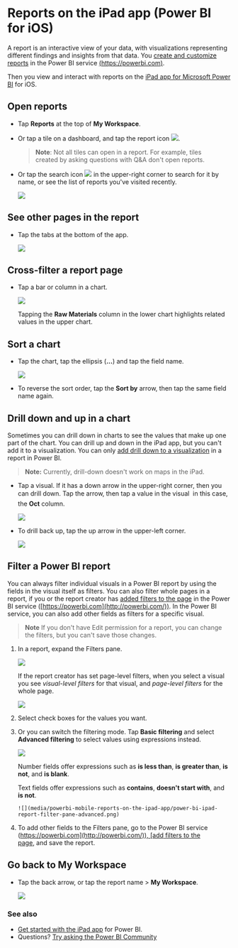 <properties 
   pageTitle="Reports on the iPad app"
   description="Learn about viewing reports in the Power BI mobile app for iOS on the iPad. You create reports in the Power BI service, then interact with them in the mobile apps."
   services="powerbi" 
   documentationCenter="" 
   authors="maggiesMSFT" 
   manager="mblythe" 
   backup=""
   editor=""
   tags=""
   qualityFocus="no"
   qualityDate=""/>
 
<tags
   ms.service="powerbi"
   ms.devlang="NA"
   ms.topic="article"
   ms.tgt_pltfrm="NA"
   ms.workload="powerbi"
   ms.date="10/10/2016"
   ms.author="maggies"/>
# Reports on the iPad app (Power BI for iOS)

A report is an interactive view of your data, with visualizations representing different findings and insights from that data. You [create and customize reports](powerbi-service-create-a-new-report.md) in the Power BI service [(https://powerbi.com)](https://powerbi.com).

Then you view and interact with reports on the [iPad app for Microsoft Power BI](http://go.microsoft.com/fwlink/?LinkId=522062) for iOS.

## Open reports

-   Tap **Reports** at the top of **My Workspace**.

-   Or tap a tile on a dashboard, and tap the report icon ![](media/powerbi-mobile-reports-on-the-ipad-app/power-bi-ipad-open-report-icon.png).

    >**Note**: Not all tiles can open in a report. For example, tiles created by asking questions with Q&A don't open reports.

-   Or tap the search icon ![](media/powerbi-mobile-reports-on-the-ipad-app/power-bi-ipad-search-icon.png) in the upper-right corner to search for it by name, or see the list of reports you've visited recently.

    ![](media/powerbi-mobile-reports-on-the-ipad-app/power-bi-ipad-report-search.png)

## See other pages in the report

-   Tap the tabs at the bottom of the app.

    ![](media/powerbi-mobile-reports-on-the-ipad-app/power-bi-ipad-report-tabs.png)


## Cross-filter a report page

-   Tap a bar or column in a chart.

    ![](media/powerbi-mobile-reports-on-the-ipad-app/PBI_iPad_Xflter.png)

    Tapping the **Raw Materials** column in the lower chart highlights related values in the upper chart.

## Sort a chart

-  Tap the chart, tap the ellipsis (**...**) and tap the field name.

    ![](media/powerbi-mobile-reports-on-the-ipad-app/power-bi-ipad-report-sort-order.png)

-   To reverse the sort order, tap the **Sort by** arrow, then tap the same field name again.

## Drill down and up in a chart

Sometimes you can drill down in charts to see the values that make up one part of the chart. You can drill up and down in the iPad app, but you can't add it to a visualization. You can only [add drill down to a visualization](powerbi-service-drill-down-in-a-visualization.md) in a report in Power BI. 

>**Note:** Currently, drill-down doesn't work on maps in the iPad.

-   Tap a visual. If it has a down arrow in the upper-right corner, then you can drill down. Tap the arrow, then tap a value in the visual &#151; in this case, the **Oct** column.

    ![](media/powerbi-mobile-reports-on-the-ipad-app/PBI_iPad_DrillDownNew.png)

-   To drill back up, tap the up arrow in the upper-left corner.

    ![](media/powerbi-mobile-reports-on-the-ipad-app/PBI_iPad_DrillUpNew.png)

## Filter a Power BI report

You can always filter individual visuals in a Power BI report by using the fields in the visual itself as filters. You can also filter whole pages in a report, if you or the report creator has [added filters to the page](powerbi-service-add-a-filter-to-a-report.md) in the Power BI service ([https://powerbi.com](http://powerbi.com/)). In the Power BI service, you can also add other fields as filters for a specific visual. 

> **Note** If you don't have Edit permission for a report, you can change the filters, but you can't save those changes. 

1. In a report, expand the Filters pane.

    ![](media/powerbi-mobile-reports-on-the-ipad-app/PBI_WinAppCollapsFilter.png)

    If the report creator has set page-level filters, when you select a visual you see *visual-level filters* for that visual, and *page-level filters* for the whole page.

    ![](media/powerbi-mobile-reports-on-the-ipad-app/power-bi-ipad-report-filter-pane-basic-visual.png)

2. Select check boxes for the values you want.

3. Or you can switch the filtering mode. Tap **Basic filtering** and select **Advanced filtering** to select values using expressions instead.

    ![](media/powerbi-mobile-reports-on-the-ipad-app/power-bi-ipad-report-filter-type.png)

     Number fields offer expressions such as **is less than**, **is greater than**, **is not**, and **is blank**.

     Text fields offer expressions such as **contains**, **doesn't start with**, and **is not**.

       ![](media/powerbi-mobile-reports-on-the-ipad-app/power-bi-ipad-report-filter-pane-advanced.png)

4.  To add other fields to the Filters pane, go to the Power BI service ([https://powerbi.com](http://powerbi.com/)), [add filters to the page](powerbi-service-add-a-filter-to-a-report.md), and save the report.

## Go back to My Workspace

-  Tap the back arrow, or tap the report name > **My Workspace**.

    ![](media/powerbi-mobile-reports-in-the-windows-app/power-bi-windows-10-report-breadcrumb.png)


### See also 

-  [Get started with the iPad app](powerbi-mobile-iphone-app-get-started.md) for Power BI.
- Questions? [Try asking the Power BI Community](http://community.powerbi.com/)


